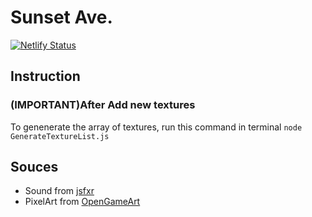 # Sunset Ave.
[![Netlify Status](https://api.netlify.com/api/v1/badges/52b0c550-9c5e-4f87-8344-11b589d67a4b/deploy-status)](https://app.netlify.com/sites/sunave/deploys)


## Instruction

### (IMPORTANT)After Add new textures
To genenerate the array of textures, run this command in terminal
`node GenerateTextureList.js`

## Souces
- Sound from [jsfxr](https://sfxr.me/)
- PixelArt from [OpenGameArt](https://opengameart.org/)
